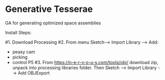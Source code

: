 # Generative Tesserae
 GA for generating optimized space assemblies

 Install Steps: 

 #1. Download Processing
 #2. From menu Sketch--> Import Library --> Add: 
 - peasy cam
 - picking
 - control P5
 #3. From https://n-e-r-v-o-u-s.com/tools/obj/ download zip, unpack into processing libraries folder. Then Sketch --> Import Library --> Add OBJExport
